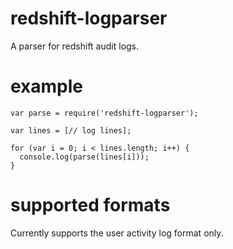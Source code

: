 redshift-logparser
=================

A parser for redshift audit logs.

example
=======
```nodejs
var parse = require('redshift-logparser');

var lines = [// log lines];

for (var i = 0; i < lines.length; i++) {
  console.log(parse(lines[i]));
}
```

supported formats
=================

Currently supports the user activity log format only.
